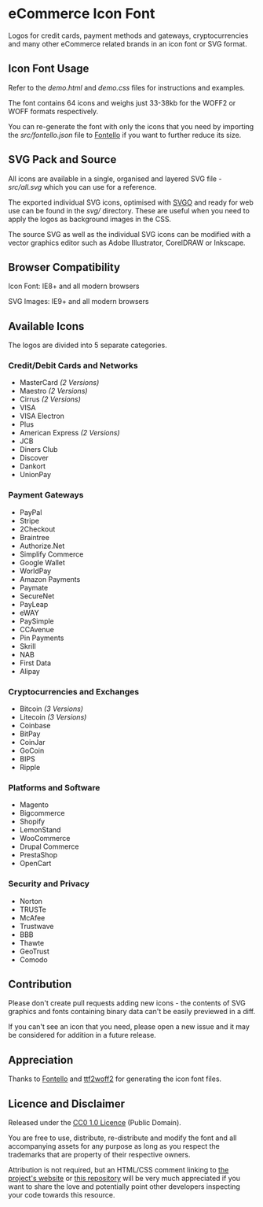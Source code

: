 # eCommerce Icon Font
Logos for credit cards, payment methods and gateways, cryptocurrencies and many other eCommerce related brands in an icon font or SVG format.

## Icon Font Usage

Refer to the *demo.html* and *demo.css* files for instructions and examples.

The font contains 64 icons and weighs just 33-38kb for the WOFF2 or WOFF formats respectively.

You can re-generate the font with only the icons that you need by importing the *src/fontello.json* file to [Fontello](http://fontello.com/) if you want to further reduce its size.

## SVG Pack and Source

All icons are available in a single, organised and layered SVG file - *src/all.svg* which you can use for a reference.

The exported individual SVG icons, optimised with [SVGO](//github.com/svg/svgo) and ready for web use can be found in the *svg/* directory. These are useful when you need to apply the logos as background images in the CSS.

The source SVG as well as the individual SVG icons can be modified with a vector graphics editor such as Adobe Illustrator, CorelDRAW or Inkscape.

## Browser Compatibility

Icon Font: IE8+ and all modern browsers

SVG Images: IE9+ and all modern browsers

## Available Icons

The logos are divided into 5 separate categories.

### Credit/Debit Cards and Networks

* MasterCard *(2 Versions)*
* Maestro *(2 Versions)*
* Cirrus *(2 Versions)*
* VISA
* VISA Electron
* Plus
* American Express *(2 Versions)*
* JCB
* Diners Club
* Discover
* Dankort
* UnionPay

### Payment Gateways

* PayPal
* Stripe
* 2Checkout
* Braintree
* Authorize.Net
* Simplify Commerce
* Google Wallet
* WorldPay
* Amazon Payments
* Paymate
* SecureNet
* PayLeap
* eWAY
* PaySimple
* CCAvenue
* Pin Payments
* Skrill
* NAB
* First Data
* Alipay

### Cryptocurrencies and Exchanges

* Bitcoin *(3 Versions)*
* Litecoin *(3 Versions)*
* Coinbase
* BitPay
* CoinJar
* GoCoin
* BIPS
* Ripple

### Platforms and Software

* Magento
* Bigcommerce
* Shopify
* LemonStand
* WooCommerce
* Drupal Commerce
* PrestaShop
* OpenCart

### Security and Privacy

* Norton
* TRUSTe
* McAfee
* Trustwave
* BBB
* Thawte
* GeoTrust
* Comodo

## Contribution

Please don't create pull requests adding new icons - the contents of SVG graphics and fonts containing binary data can't be easily previewed in a diff.

If you can't see an icon that you need, please open a new issue and it may be considered for addition in a future release.

## Appreciation

Thanks to [Fontello](http://fontello.com/) and [ttf2woff2](http://everythingfonts.com/ttf-to-woff2) for generating the icon font files.

## Licence and Disclaimer

Released under the [CC0 1.0 Licence](http://creativecommons.org/publicdomain/zero/1.0/) (Public Domain).

You are free to use, distribute, re-distribute and modify the font and all accompanying assets for any purpose as long as you respect the trademarks that are property of their respective owners.

Attribution is not required, but an HTML/CSS comment linking to [the project's website](http://www.euene.com/ecommerce-iconfont/) or [this repository](//github.com/euene/ecommerce-iconfont) will be very much appreciated if you want to share the love and potentially point other developers inspecting your code towards this resource.
